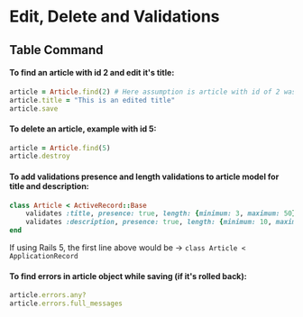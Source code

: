 # Edit, Delete and Validations

## Table Command

#### To find an article with id 2 and edit it's title:

```ruby
article = Article.find(2) # Here assumption is article with id of 2 was being looked for
article.title = "This is an edited title"
article.save
```

#### To delete an article, example with id 5:

```ruby
article = Article.find(5)
article.destroy
```

#### To add validations presence and length validations to article model for title and description:

```ruby
class Article < ActiveRecord::Base
    validates :title, presence: true, length: {minimum: 3, maximum: 50}
    validates :description, presence: true, length: {minimum: 10, maximum: 300}
end
```

If using Rails 5, the first line above would be -&gt; `class Article < ApplicationRecord`

#### To find errors in article object while saving \(if it's rolled back\):

```ruby
article.errors.any?
article.errors.full_messages
```


